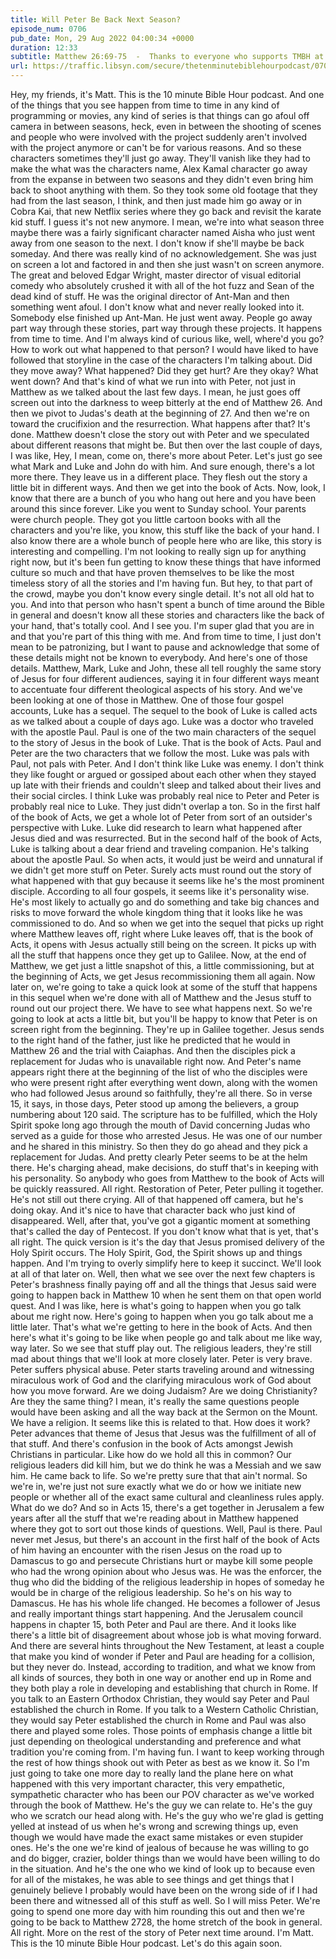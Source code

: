```yaml
---
title: Will Peter Be Back Next Season?
episode_num: 0706
pub_date: Mon, 29 Aug 2022 04:00:34 +0000
duration: 12:33
subtitle: Matthew 26:69-75  -  Thanks to everyone who supports TMBH at  You're the reason we can all do this together!  Music written and performed by .
url: https://traffic.libsyn.com/secure/thetenminutebiblehourpodcast/0706_-_Will_Peter_Be_Back_Next_Season.mp3
---
```


 Hey, my friends, it's Matt. This is the 10 minute Bible Hour podcast. And one of the things that you see happen from time to time in any kind of programming or movies, any kind of series is that things can go afoul off camera in between seasons, heck, even in between the shooting of scenes and people who were involved with the project suddenly aren't involved with the project anymore or can't be for various reasons. And so these characters sometimes they'll just go away. They'll vanish like they had to make the what was the characters name, Alex Kamal character go away from the expanse in between two seasons and they didn't even bring him back to shoot anything with them. So they took some old footage that they had from the last season, I think, and then just made him go away or in Cobra Kai, that new Netflix series where they go back and revisit the karate kid stuff. I guess it's not new anymore. I mean, we're into what season three maybe there was a fairly significant character named Aisha who just went away from one season to the next. I don't know if she'll maybe be back someday. And there was really kind of no acknowledgement. She was just on screen a lot and factored in and then she just wasn't on screen anymore. The great and beloved Edgar Wright, master director of visual editorial comedy who absolutely crushed it with all of the hot fuzz and Sean of the dead kind of stuff. He was the original director of Ant-Man and then something went afoul. I don't know what and never really looked into it. Somebody else finished up Ant-Man. He just went away. People go away part way through these stories, part way through these projects. It happens from time to time. And I'm always kind of curious like, well, where'd you go? How to work out what happened to that person? I would have liked to have followed that storyline in the case of the characters I'm talking about. Did they move away? What happened? Did they get hurt? Are they okay? What went down? And that's kind of what we run into with Peter, not just in Matthew as we talked about the last few days. I mean, he just goes off screen out into the darkness to weep bitterly at the end of Matthew 26. And then we pivot to Judas's death at the beginning of 27. And then we're on toward the crucifixion and the resurrection. What happens after that? It's done. Matthew doesn't close the story out with Peter and we speculated about different reasons that might be. But then over the last couple of days, I was like, Hey, I mean, come on, there's more about Peter. Let's just go see what Mark and Luke and John do with him. And sure enough, there's a lot more there. They leave us in a different place. They flesh out the story a little bit in different ways. And then we get into the book of Acts. Now, look, I know that there are a bunch of you who hang out here and you have been around this since forever. Like you went to Sunday school. Your parents were church people. They got you little cartoon books with all the characters and you're like, you know, this stuff like the back of your hand. I also know there are a whole bunch of people here who are like, this story is interesting and compelling. I'm not looking to really sign up for anything right now, but it's been fun getting to know these things that have informed culture so much and that have proven themselves to be like the most timeless story of all the stories and I'm having fun. But hey, to that part of the crowd, maybe you don't know every single detail. It's not all old hat to you. And into that person who hasn't spent a bunch of time around the Bible in general and doesn't know all these stories and characters like the back of your hand, that's totally cool. And I see you. I'm super glad that you are in and that you're part of this thing with me. And from time to time, I just don't mean to be patronizing, but I want to pause and acknowledge that some of these details might not be known to everybody. And here's one of those details. Matthew, Mark, Luke and John, these all tell roughly the same story of Jesus for four different audiences, saying it in four different ways meant to accentuate four different theological aspects of his story. And we've been looking at one of those in Matthew. One of those four gospel accounts, Luke has a sequel. The sequel to the book of Luke is called acts as we talked about a couple of days ago. Luke was a doctor who traveled with the apostle Paul. Paul is one of the two main characters of the sequel to the story of Jesus in the book of Luke. That is the book of Acts. Paul and Peter are the two characters that we follow the most. Luke was pals with Paul, not pals with Peter. And I don't think like Luke was enemy. I don't think they like fought or argued or gossiped about each other when they stayed up late with their friends and couldn't sleep and talked about their lives and their social circles. I think Luke was probably real nice to Peter and Peter is probably real nice to Luke. They just didn't overlap a ton. So in the first half of the book of Acts, we get a whole lot of Peter from sort of an outsider's perspective with Luke. Luke did research to learn what happened after Jesus died and was resurrected. But in the second half of the book of Acts, Luke is talking about a dear friend and traveling companion. He's talking about the apostle Paul. So when acts, it would just be weird and unnatural if we didn't get more stuff on Peter. Surely acts must round out the story of what happened with that guy because it seems like he's the most prominent disciple. According to all four gospels, it seems like it's personality wise. He's most likely to actually go and do something and take big chances and risks to move forward the whole kingdom thing that it looks like he was commissioned to do. And so when we get into the sequel that picks up right where Matthew leaves off, right where Luke leaves off, that is the book of Acts, it opens with Jesus actually still being on the screen. It picks up with all the stuff that happens once they get up to Galilee. Now, at the end of Matthew, we get just a little snapshot of this, a little commissioning, but at the beginning of Acts, we get Jesus recommissioning them all again. Now later on, we're going to take a quick look at some of the stuff that happens in this sequel when we're done with all of Matthew and the Jesus stuff to round out our project there. We have to see what happens next. So we're going to look at acts a little bit, but you'll be happy to know that Peter is on screen right from the beginning. They're up in Galilee together. Jesus sends to the right hand of the father, just like he predicted that he would in Matthew 26 and the trial with Caiaphas. And then the disciples pick a replacement for Judas who is unavailable right now. And Peter's name appears right there at the beginning of the list of who the disciples were who were present right after everything went down, along with the women who had followed Jesus around so faithfully, they're all there. So in verse 15, it says, in those days, Peter stood up among the believers, a group numbering about 120 said. The scripture has to be fulfilled, which the Holy Spirit spoke long ago through the mouth of David concerning Judas who served as a guide for those who arrested Jesus. He was one of our number and he shared in this ministry. So then they do go ahead and they pick a replacement for Judas. And pretty clearly Peter seems to be at the helm there. He's charging ahead, make decisions, do stuff that's in keeping with his personality. So anybody who goes from Matthew to the book of Acts will be quickly reassured. All right. Restoration of Peter, Peter pulling it together. He's not still out there crying. All of that happened off camera, but he's doing okay. And it's nice to have that character back who just kind of disappeared. Well, after that, you've got a gigantic moment at something that's called the day of Pentecost. If you don't know what that is yet, that's all right. The quick version is it's the day that Jesus promised delivery of the Holy Spirit occurs. The Holy Spirit, God, the Spirit shows up and things happen. And I'm trying to overly simplify here to keep it succinct. We'll look at all of that later on. Well, then what we see over the next few chapters is Peter's brashness finally paying off and all the things that Jesus said were going to happen back in Matthew 10 when he sent them on that open world quest. And I was like, here is what's going to happen when you go talk about me right now. Here's going to happen when you go talk about me a little later. That's what we're getting to here in the book of Acts. And then here's what it's going to be like when people go and talk about me like way, way later. So we see that stuff play out. The religious leaders, they're still mad about things that we'll look at more closely later. Peter is very brave. Peter suffers physical abuse. Peter starts traveling around and witnessing miraculous work of God and the clarifying miraculous work of God about how you move forward. Are we doing Judaism? Are we doing Christianity? Are they the same thing? I mean, it's really the same questions people would have been asking and all the way back at the Sermon on the Mount. We have a religion. It seems like this is related to that. How does it work? Peter advances that theme of Jesus that Jesus was the fulfillment of all of that stuff. And there's confusion in the book of Acts amongst Jewish Christians in particular. Like how do we hold all this in common? Our religious leaders did kill him, but we do think he was a Messiah and we saw him. He came back to life. So we're pretty sure that that ain't normal. So we're in, we're just not sure exactly what we do or how we initiate new people or whether all of the exact same cultural and cleanliness rules apply. What do we do? And so in Acts 15, there's a get together in Jerusalem a few years after all the stuff that we're reading about in Matthew happened where they got to sort out those kinds of questions. Well, Paul is there. Paul never met Jesus, but there's an account in the first half of the book of Acts of him having an encounter with the risen Jesus on the road up to Damascus to go and persecute Christians hurt or maybe kill some people who had the wrong opinion about who Jesus was. He was the enforcer, the thug who did the bidding of the religious leadership in hopes of someday he would be in charge of the religious leadership. So he's on his way to Damascus. He has his whole life changed. He becomes a follower of Jesus and really important things start happening. And the Jerusalem council happens in chapter 15, both Peter and Paul are there. And it looks like there's a little bit of disagreement about whose job is what moving forward. And there are several hints throughout the New Testament, at least a couple that make you kind of wonder if Peter and Paul are heading for a collision, but they never do. Instead, according to tradition, and what we know from all kinds of sources, they both in one way or another end up in Rome and they both play a role in developing and establishing that church in Rome. If you talk to an Eastern Orthodox Christian, they would say Peter and Paul established the church in Rome. If you talk to a Western Catholic Christian, they would say Peter established the church in Rome and Paul was also there and played some roles. Those points of emphasis change a little bit just depending on theological understanding and preference and what tradition you're coming from. I'm having fun. I want to keep working through the rest of how things shook out with Peter as best as we know it. So I'm just going to take one more day to really land the plane here on what happened with this very important character, this very empathetic, sympathetic character who has been our POV character as we've worked through the book of Matthew. He's the guy we can relate to. He's the guy who we scratch our head along with. He's the guy who we're glad is getting yelled at instead of us when he's wrong and screwing things up, even though we would have made the exact same mistakes or even stupider ones. He's the one we're kind of jealous of because he was willing to go and do bigger, crazier, bolder things than we would have been willing to do in the situation. And he's the one who we kind of look up to because even for all of the mistakes, he was able to see things and get things that I genuinely believe I probably would have been on the wrong side of if I had been there and witnessed all of this stuff as well. So I will miss Peter. We're going to spend one more day with him rounding this out and then we're going to be back to Matthew 2728, the home stretch of the book in general. All right. More on the rest of the story of Peter next time around. I'm Matt. This is the 10 minute Bible Hour podcast. Let's do this again soon.